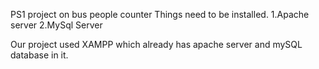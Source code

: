 PS1 project on bus people counter
Things need to be installed.
1.Apache server
2.MySql Server

Our project used XAMPP which already has apache server and mySQL database in it.
